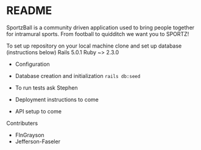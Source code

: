 # README

SportzBall is a community driven application used to bring people together for
intramural sports. From football to quidditch we want you to SPORTZ!

To set up repository on your local machine clone and set up database (instructions below)
Rails 5.0.1
Ruby ~> 2.3.0

* Configuration

* Database creation and initialization
`rails db:seed`

* To run tests ask Stephen

* Deployment instructions to come

* API setup to come

Contributers
- FInGrayson
- Jefferson-Faseler
